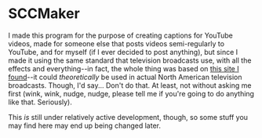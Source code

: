 # SCCMaker
I made this program for the purpose of creating captions for YouTube videos,
made for someone else that posts videos semi-regularly to YouTube, and for myself
(if I ever decided to post anything), but since I made it using the same standard
that television broadcasts use, with all the effects and everything--in fact,
the whole thing was based on
[this site I found]("http://www.theneitherworld.com/mcpoodle/SCC_TOOLS/DOCS/SCC_FORMAT.HTML")--it
could *theoretically* be used in actual North American television broadcasts.
Though, I'd say... Don't do that. At least, not without asking me first
(wink, wink, nudge, nudge, please tell me if you're going to do anything like that. Seriously).

This *is* still under relatively active development, though, so some stuff you may find
here may end up being changed later.
